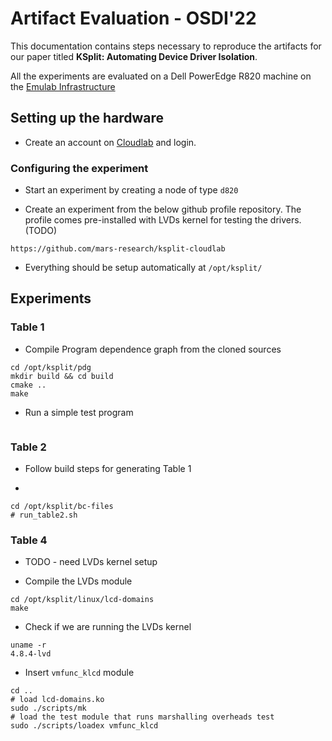# Artifact Evaluation - OSDI'22

This documentation contains steps necessary to reproduce the artifacts for our
paper titled **KSplit: Automating Device Driver Isolation**.

All the experiments are evaluated on a Dell PowerEdge R820 machine on the
[Emulab Infrastructure](https://www.emulab.net/apt/show-hardware.php?type=d820)


## Setting up the hardware

* Create an account on [Cloudlab](https://www.cloudlab.us/) and login.

### Configuring the experiment
* Start an experiment by creating a node of type `d820`

* Create an experiment from the below github profile repository. The profile
  comes pre-installed with LVDs kernel for testing the drivers. (TODO)
```
https://github.com/mars-research/ksplit-cloudlab
```

* Everything should be setup automatically at `/opt/ksplit/`

## Experiments

### Table 1

* Compile Program dependence graph from the cloned sources
```
cd /opt/ksplit/pdg
mkdir build && cd build
cmake ..
make
```
* Run a simple test program
```

```

### Table 2
* Follow build steps for generating Table 1

*
```
cd /opt/ksplit/bc-files
# run_table2.sh
```

### Table 4
* TODO - need LVDs kernel setup

* Compile the LVDs module
```
cd /opt/ksplit/linux/lcd-domains
make
```
* Check if we are running the LVDs kernel
```
uname -r
4.8.4-lvd
```

* Insert `vmfunc_klcd` module
```
cd ..
# load lcd-domains.ko
sudo ./scripts/mk
# load the test module that runs marshalling overheads test
sudo ./scripts/loadex vmfunc_klcd
```
